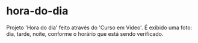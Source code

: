 # hora-do-dia
Projeto 'Hora do dia' feito através do 'Curso em Vídeo'. É exibido uma foto: dia, tarde, noite, conforme o horário que está sendo verificado.



